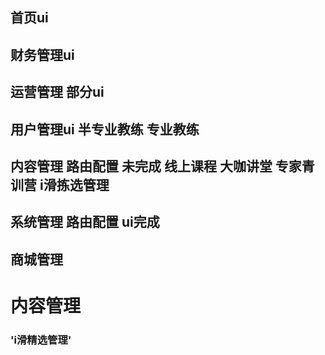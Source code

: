 ## 首页ui
## 财务管理ui
## 运营管理 部分ui
## 用户管理ui  半专业教练 专业教练
## 内容管理  路由配置   未完成 线上课程 大咖讲堂 专家青训营  i滑拣选管理
## 系统管理 路由配置  ui完成
## 商城管理 


# 内容管理      
###   'i滑精选管理'